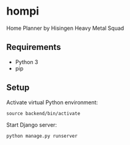 # hompi
Home Planner by Hisingen Heavy Metal Squad

## Requirements
* Python 3
* pip

## Setup

Activate virtual Python environment:

    source backend/bin/activate

Start Django server:

    python manage.py runserver
